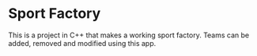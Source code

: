 # Sport Factory
This is a project in C++ that makes a working sport factory. Teams can be added, removed and modified using this app.
